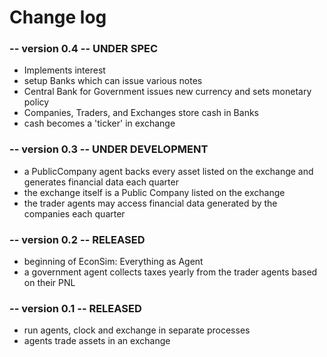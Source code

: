 # Change log

### -- version 0.4 -- UNDER SPEC
- Implements interest
- setup Banks which can issue various notes
- Central Bank for Government issues new currency and sets monetary policy
- Companies, Traders, and Exchanges store cash in Banks
- cash becomes a 'ticker' in exchange

### -- version 0.3 -- UNDER DEVELOPMENT
- a PublicCompany agent backs every asset listed on the exchange and generates financial data each quarter
- the exchange itself is a Public Company listed on the exchange
- the trader agents may access financial data generated by the companies each quarter

### -- version 0.2 -- RELEASED
- beginning of EconSim: Everything as Agent
- a government agent collects taxes yearly from the trader agents based on their PNL

### -- version 0.1 -- RELEASED
- run agents, clock and exchange in separate processes
- agents trade assets in an exchange

